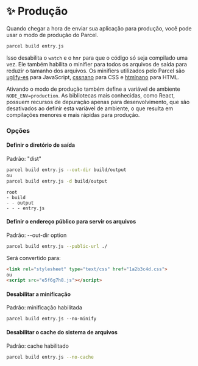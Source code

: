 # ✨ Produção

Quando chegar a hora de enviar sua aplicação para produção, você pode usar o modo de produção do Parcel.

```bash
parcel build entry.js
```

Isso desabilita o `watch` e o `hmr` para que o código só seja compilado uma vez. Ele também habilita o minifier para todos os arquivos de saída para reduzir o tamanho dos arquivos. Os minifiers utilizados pelo Parcel são [uglify-es](https://github.com/mishoo/UglifyJS2/tree/harmony) para JavaScript, [cssnano](http://cssnano.co) para CSS e [htmlnano](https://github.com/posthtml/htmlnano) para HTML.

Ativando o modo de produção também define a variável de ambiente `NODE_ENV=production`. As bibliotecas mais conhecidas, como React, possuem recursos de depuração apenas para desenvolvimento, que são desativados ao definir esta variável de ambiente, o que resulta em compilações menores e mais rápidas para produção.

### Opções

#### Definir o diretório de saída

Padrão: "dist"

```bash
parcel build entry.js --out-dir build/output
ou
parcel build entry.js -d build/output
```

```base
root
- build
- - output
- - - entry.js
```

#### Definir o endereço público para servir os arquivos

Padrão: --out-dir option

```bash
parcel build entry.js --public-url ./
```

Será convertido para:

```html
<link rel="stylesheet" type="text/css" href="1a2b3c4d.css">
ou
<script src="e5f6g7h8.js"></script>
```

#### Desabilitar a minificação

Padrão: minificação habilitada

```
parcel build entry.js --no-minify
```

#### Desabilitar o cache do sistema de arquivos

Padrão: cache habilitado

```bash
parcel build entry.js --no-cache
```
